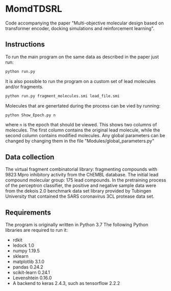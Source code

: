 # MomdTDSRL
Code accompanying the paper "Multi-objective molecular design based on transformer encoder, docking simulations and reinforcement learning".

## Instructions

To run the main program on the same data as described in the paper just run:
```sh
python run.py
```
It is also possible to run the program on a custom set of lead molecules and/or fragments. 
```sh
python run.py fragment_molecules.smi lead_file.smi
```
Molecules that are genertated during the process can be vied by running:
```sh
python Show_Epoch.py n
```
where `n` is the epoch that should be viewed. This shows two columns of molecules. The first column contains the original lead molecule, while the second column contains modified molecules.
Any global parameters can be changed by changing them in the file "Modules/global_parameters.py"

## Data collection
The virtual fragment combinatorial library: fragmenting compounds with 9823 Mpro inhibitory activity from the ChEMBL database.
The initial lead compound molecular group: 175 lead compounds.
In the pretraining process of the perceptron classifier, the positive and negative sample data were from the dekois 2.0 benchmark data set library provided by Tubingen University that contained the SARS coronavirus 3CL protease data set.

## Requirements

The program is originally written in Python 3.7
The following Python libraries are required to run it:
- rdkit
- ledock 1.0
- numpy 1.19.5
- sklearn
- matplotlib 3.1.0
- pandas 0.24.2
- scikit-learn 0.24.1
- Levenshtein 0.16.0
- A backend to keras 2.4.3, such as tensorflow 2.2.2
